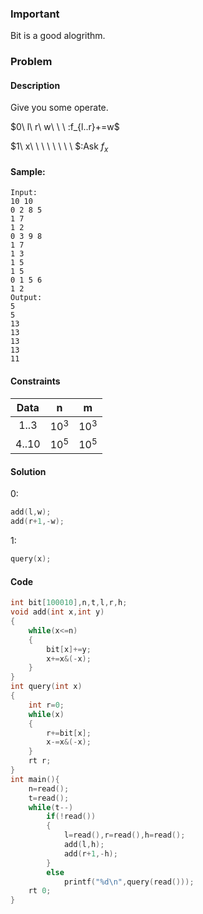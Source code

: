 ### Important

Bit is a good alogrithm.

### Problem

#### Description

Give you some operate.

$0\ l\ r\ w\ \ \  $:$f_{l..r}+=w$

$1\ x\ \ \ \ \ \ \ \ $:Ask $f_x$

#### Sample:

```
Input:
10 10
0 2 8 5
1 7
1 2
0 3 9 8
1 7
1 3
1 5
1 5
0 1 5 6
1 2
Output:
5
5
13
13
13
13
11
```

#### Constraints

|  Data   |   n    |   m    |
| :-----: | :----: | :----: |
| $1..3$  | $10^3$ | $10^3$ |
| $4..10$ | $10^5$ | $10^5$ |

#### Solution

$0$:

```c++
add(l,w);
add(r+1,-w);
```

1:

```c++
query(x);
```

#### Code

```c++
int bit[100010],n,t,l,r,h;
void add(int x,int y)
{
	while(x<=n)
	{
		bit[x]+=y;
		x+=x&(-x);
	}
}
int query(int x)
{
	int r=0;
	while(x)
	{
		r+=bit[x];
		x-=x&(-x);
	}
	rt r;
}
int main(){
	n=read();
	t=read();
	while(t--)
		if(!read())
		{
			l=read(),r=read(),h=read();
			add(l,h);
			add(r+1,-h);
		}
		else
			printf("%d\n",query(read()));
	rt 0;
}
```

